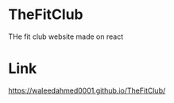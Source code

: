 # TheFitClub
THe fit club website made on react


# Link
https://waleedahmed0001.github.io/TheFitClub/
